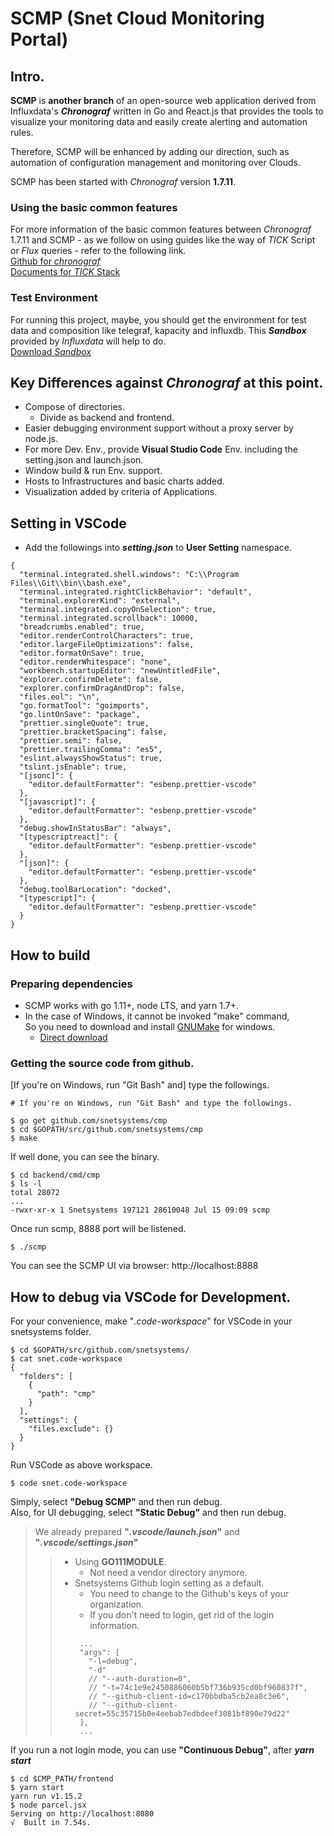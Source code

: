 # SCMP (Snet Cloud Monitoring Portal)

## Intro.

**SCMP** is **another branch** of an open-source web application derived from Influxdata's **_Chronograf_** written in Go and React.js that provides the tools to visualize your monitoring data and easily create alerting and automation rules.

Therefore, SCMP will be enhanced by adding our direction, such as automation of configuration management and monitoring over Clouds.

SCMP has been started with _Chronograf_ version **1.7.11**.

### Using the basic common features

For more information of the basic common features between _Chronograf_ 1.7.11 and SCMP - as we follow on using guides like the way of _TICK_ Script or _Flux_ queries - refer to the following link.<br>
[Github for _chronograf_](https://github.com/influxdata/chronograf/blob/master/README.md)<br>
[Documents for _TICK_ Stack](https://docs.influxdata.com/)

### Test Environment

For running this project, maybe, you should get the environment for test data and composition like telegraf, kapacity and influxdb.
This **_Sandbox_** provided by _Influxdata_ will help to do.<br>
[Download _Sandbox_](https://github.com/influxdata/sandbox)

## Key Differences against _Chronograf_ at this point.

- Compose of directories.
  - Divide as backend and frontend.
- Easier debugging environment support without a proxy server by node.js.
- For more Dev. Env., provide **Visual Studio Code** Env. including the setting.json and launch.json.
- Window build & run Env. support.
- Hosts to Infrastructures and basic charts added.
- Visualization added by criteria of Applications.

## Setting in VSCode

- Add the followings into **_setting.json_** to **User Setting** namespace.

```
{
  "terminal.integrated.shell.windows": "C:\\Program Files\\Git\\bin\\bash.exe",
  "terminal.integrated.rightClickBehavior": "default",
  "terminal.explorerKind": "external",
  "terminal.integrated.copyOnSelection": true,
  "terminal.integrated.scrollback": 10000,
  "breadcrumbs.enabled": true,
  "editor.renderControlCharacters": true,
  "editor.largeFileOptimizations": false,
  "editor.formatOnSave": true,
  "editor.renderWhitespace": "none",
  "workbench.startupEditor": "newUntitledFile",
  "explorer.confirmDelete": false,
  "explorer.confirmDragAndDrop": false,
  "files.eol": "\n",
  "go.formatTool": "goimports",
  "go.lintOnSave": "package",
  "prettier.singleQuote": true,
  "prettier.bracketSpacing": false,
  "prettier.semi": false,
  "prettier.trailingComma": "es5",
  "eslint.alwaysShowStatus": true,
  "tslint.jsEnable": true,
  "[jsonc]": {
    "editor.defaultFormatter": "esbenp.prettier-vscode"
  },
  "[javascript]": {
    "editor.defaultFormatter": "esbenp.prettier-vscode"
  },
  "debug.showInStatusBar": "always",
  "[typescriptreact]": {
    "editor.defaultFormatter": "esbenp.prettier-vscode"
  },
  "[json]": {
    "editor.defaultFormatter": "esbenp.prettier-vscode"
  },
  "debug.toolBarLocation": "docked",
  "[typescript]": {
    "editor.defaultFormatter": "esbenp.prettier-vscode"
  }
}
```

## How to build

### Preparing dependencies

- SCMP works with go 1.11+, node LTS, and yarn 1.7+.
- In the case of Windows, it cannot be invoked "make" command,<br>So you need to download and install [GNUMake](http://gnuwin32.sourceforge.net/packages/make.htm) for windows.
  - [Direct download](http://gnuwin32.sourceforge.net/downlinks/make.php)

### Getting the source code from github.

[If you're on Windows, run "Git Bash" and] type the followings.

```
# If you're on Windows, run "Git Bash" and type the followings.

$ go get github.com/snetsystems/cmp
$ cd $GOPATH/src/github.com/snetsystems/cmp
$ make
```

If well done, you can see the binary.

```
$ cd backend/cmd/cmp
$ ls -l
total 28072
...
-rwxr-xr-x 1 Snetsystems 197121 28610048 Jul 15 09:09 scmp
```

Once run scmp, 8888 port will be listened.

```
$ ./scmp
```

You can see the SCMP UI via browser: http://localhost:8888

## How to debug via VSCode for Development.

For your convenience, make "_.code-workspace_" for VSCode in your snetsystems folder.

```
$ cd $GOPATH/src/github.com/snetsystems/
$ cat snet.code-workspace
{
  "folders": [
    {
      "path": "cmp"
    }
  ],
  "settings": {
    "files.exclude": {}
  }
}
```

Run VSCode as above workspace.

```
$ code snet.code-workspace
```

Simply, select **"Debug SCMP"** and then run debug.<br>
Also, for UI debugging, select **"Static Debug"** and then run debug.

> We already prepared **"_.vscode/launch.json_"** and **"_.vscode/settings.json_"**
>
> > - Using **GO111MODULE**.
> >   - Not need a vendor directory anymore.
> > - Snetsystems Github login setting as a default.
> >   - You need to change to the Github's keys of your organization.
> >   - If you don't need to login, get rid of the login information.
> >   ```
> >    ...
> >    "args": [
> >      "-l=debug",
> >      "-d"
> >      // "--auth-duration=0",
> >      // "-t=74c1e9e2450886060b5bf736b935cd0bf960837f",
> >      // "--github-client-id=c170bbdba5cb2ea8c3e6",
> >      // "--github-client-secret=55c35715b0e4eebab7edbdeef3081bf890e79d22"
> >    ],
> >    ...
> >   ```

If you run a not login mode, you can use **"Continuous Debug"**, after _**yarn start**_

````
$ cd $CMP_PATH/frontend
$ yarn start
yarn run v1.15.2
$ node parcel.jsx
Serving on http://localhost:8080
√  Built in 7.54s.
````
